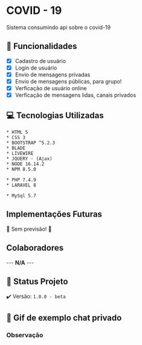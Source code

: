 # COVID - 19
  Sistema consumindo api sobre o covid-19
<!--
## Guards - Table - Model

## Sessões


## Cokkies


## Z-index 

-->
## :hammer: Funcionalidades

- [x] Cadastro de usuário
- [x] Login de usuário
- [x] Envio de mensagens privadas
- [x] Envio de mensagens públicas, para grupo!
- [x] Verficação de usuário online
- [x] Verficação de mensagens lidas, canais privados

## :computer: Tecnologias Utilizadas
~~~FrontEnd
* HTML 5
* CSS 3
* BOOTSTRAP ^5.2.3
* BLADE
* LIVEWIRE
* JQUERY - (Ajax)
* NODE 16.14.2
* NPM 8.5.0
~~~

~~~ BackEnd
* PHP 7.4.9
* LARAVEL 8
~~~

~~~Banco
* MySql 5.7
~~~
<!-- ## Inicialização
1. Certifique-se de ter instalado na sua máquina o php 7.3 - 8.1
2. Faça o `git clone url_projeto -b main`
3. Duplique o arquivo `.env.example` e retire o `.example`
4. Configure as variaveis de conexao com o banco de dados
5. Execute `composer install`
6. Execute `php artisan key:generate`
7. Execute `php artisan migrate`
8. Execute `php artisan serve` ou `php artisan serve --host='0.0.0.0'`
9. Abra um nova guia no seu cmd
10. Execute `php artisan websockets:serve`  -->

## Implementações Futuras
 :construction:  Sem previsão!  :construction:

## Colaboradores
 --- **N/A** ---

## :eyes: Status Projeto
:heavy_check_mark:  Versão: `1.0.0 - beta` 


## :movie_camera: Gif de exemplo chat privado
<!-- <img src="readme/demonstrativo.gif" /> -->

### Observação
 <!-- Para enviar mensagens use `SHIFT + ENTER` 
 Caso ocorra erro na instalação, instale o node(LTS) 16.14.2 e execute `npm install` && `npm run dev` -->
